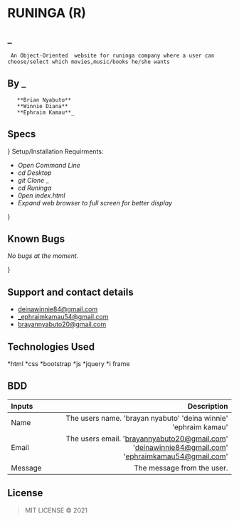 # RUNINGA (R)

## _
     An Object-Oriented  website for runinga company where a user can choose/select which movies,music/books he/she wants

## By _
       **Brian Nyabuto**
       **Winnie Diana**
       **Ephraim Kamau**_

## Specs



}
  Setup/Installation Requirments:

* _Open Command Line_
* _cd Desktop_
* _git Clone_ _
* _cd Runinga_
* _0pen index.html_
* _Expand web browser to full screen for better display_

}

## Known Bugs

_No bugs at the moment._

}

## Support and contact details

*  deinawinnie84@gmail.com
* _ephraimkamau54@gmail.com
*  brayannyabuto20@gmail.com


## Technologies Used

*html
*css
*bootstrap
*js
*jquery
*i frame

## BDD
| Inputs |  Description |
| :---         |          ---: |
| Name   | The users name. 'brayan nyabuto' 'deina winnie' 'ephraim kamau'|
| Email     | The users email.  'brayannyabuto20@gmail.com' 'deinawinnie84@gmail.com' 'ephraimkamau54@gmail.com' |
| Message    | The message from the user.   |


## License
>MIT LICENSE &copy; 2021 
